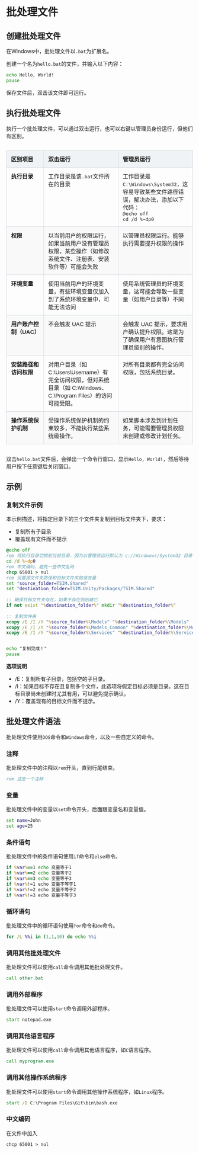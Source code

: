 <style>
.table-container {
    display: flex;
    justify-content: center;
    width: 100%;
}

.excel-table {
    width: 100%;
    border-collapse: collapse;
    font-family: Arial, sans-serif;
    font-size: 15px; /* 设置字体大小 */
    table-layout: fixed; /* 固定表格布局 */
}

.excel-table th, .excel-table td {
    border: 1px solid #d0d7de;
    padding: 12px;
    text-align: left;
    vertical-align: top; 
}

.excel-table th {
    background-color: #f0f3f5;
    font-weight: bold;
}

.excel-table tr:nth-child(even) {
    background-color: #f9f9f9;
}

/* .excel-table tr:hover {
    background-color: #e9e9e9;
} */

.excel-table th:nth-child(1), .excel-table td:nth-child(1) {
    width: 20%;
    font-weight: bold;
}

.excel-table th:nth-child(2), .excel-table td:nth-child(2) {
    width: 40%;
}
.excel-table th:nth-child(3), .excel-table td:nth-child(3) {
    width: 40%;
}

</style>


# 批处理文件

## 创建批处理文件

在Windows中，批处理文件以`.bat`为扩展名。

创建一个名为`hello.bat`的文件，并输入以下内容：

```bat
echo Hello, World!
pause
```

保存文件后，双击该文件即可运行。

## 执行批处理文件

执行一个批处理文件，可以通过双击运行，也可以右键以管理员身份运行，但他们有区别。


<div class="table-container">
    <table class="excel-table">
        <thead>
            <tr>
                <th>区别项目</th>
                <th>双击运行</th>
                <th>管理员运行</th>
            </tr>
        </thead>
        <tbody>
            <tr>
                <td>执行目录</td>
                <td>工作目录是该<code>.bat</code>文件所在的目录</td>
                <td>工作目录是 <code>C:\Windows\System32</code>，这容易导致某些文件路径错误，解决办法，添加以下代码：<br>
                    <code>@echo off<br>cd /d %~dp0 </code>
                </td>
            </tr>
              <tr>
                <td>权限</td>
                <td>以当前用户的权限运行，如果当前用户没有管理员权限，某些操作（如修改系统文件、注册表、安装软件等）可能会失败</td>
                <td>以管理员权限运行。能够执行需要提升权限的操作</td>
            </tr>
             <tr>
                <td>环境变量</td>
                <td>使用当前用户的环境变量，有些环境变量仅加入到了系统环境变量中，可能无法访问</td>
                <td>使用系统管理员的环境变量，这可能会导致一些变量（如用户目录等）不同</td>
            </tr>
            <tr>
                <td>用户账户控制（UAC）</td>
                <td>不会触发 UAC 提示</td>
                <td>会触发 UAC 提示，要求用户确认提升权限。这是为了确保用户有意图执行管理员级别的操作。</td>
            </tr>
             <tr>
                <td>安装路径和访问权限</td>
                <td>对用户目录（如 C:\Users\Username）有完全访问权限，但对系统目录（如 C:\Windows、C:\Program Files）的访问可能受限。</td>
                <td>对所有目录都有完全访问权限，包括系统目录。</td>
            </tr>
             <tr>
                <td>操作系统保护机制</td>
                <td>受操作系统保护机制的约束较多，不能执行某些系统级操作。</td>
                <td>如果脚本涉及到计划任务，可能需要管理员权限来创建或修改计划任务。</td>
            </tr>
        </tbody>
    </table>
</div>



双击`hello.bat`文件后，会弹出一个命令行窗口，显示`Hello, World!`，然后等待用户按下任意键后关闭窗口。


## 示例

### 复制文件示例

本示例描述，将指定目录下的三个文件夹复制到目标文件夹下，要求：

- 复制所有子目录
- 覆盖现有文件而不提示

```bat
@echo off
rem 将执行目录切换到当前目录，因为以管理员运行默认为 c://Windwows/System32 目录
cd /d %~dp0
rem 中文编码，避免一些中文乱码
chcp 65001 > nul
rem 设置源文件夹路径和目标文件夹路径变量
set "source_folder=TSIM.Shared"  
set "destination_folder=TSIM.Unity/Packages/TSIM.Shared"  
  
:: 确保目标文件夹存在，如果不存在则创建它  
if not exist "%destination_folder%" mkdir "%destination_folder%"  
  
:: 复制文件夹  
xcopy /E /I /Y "%source_folder%\Models" "%destination_folder%\Models"  
xcopy /E /I /Y "%source_folder%\Models_Common" "%destination_folder%\Models_Common"  
xcopy /E /I /Y "%source_folder%\Services" "%destination_folder%\Services" 


echo "复制完成！"
pause
```

**选项说明**
- /E：复制所有子目录，包括空的子目录。
- /I：如果目标不存在且复制多个文件，此选项将假定目标必须是目录。这在目标目录尚未创建时尤其有用，可以避免提示确认。
- /Y：覆盖现有的目标文件而不提示。

## 批处理文件语法

批处理文件使用`DOS`命令和`Windows`命令，以及一些自定义的命令。

### 注释

批处理文件中的注释以`rem`开头，直到行尾结束。

```bat
rem 这是一个注释
```
    
### 变量

批处理文件中的变量以`set`命令开头，后面跟变量名和变量值。

```bat
set name=John
set age=25
```

### 条件语句

批处理文件中的条件语句使用`if`命令和`else`命令。

```bat
if %var%==1 echo 变量等于1
if %var%==2 echo 变量等于2
if %var%==3 echo 变量等于3
if %var%!=1 echo 变量不等于1
if %var%!=2 echo 变量不等于2
if %var%!=3 echo 变量不等于3
```

### 循环语句

批处理文件中的循环语句使用`for`命令和`do`命令。

```bat
for /L %%i in (1,1,10) do echo %%i
```
    
### 调用其他批处理文件

批处理文件可以使用`call`命令调用其他批处理文件。

```bat
call other.bat
```

### 调用外部程序

批处理文件可以使用`start`命令调用外部程序。

```bat
start notepad.exe
```

### 调用其他语言程序

批处理文件可以使用`call`命令调用其他语言程序，如`C`语言程序。

```bat
call myprogram.exe
```
    
### 调用其他操作系统程序

批处理文件可以使用`start`命令调用其他操作系统程序，如`Linux`程序。

```bat
start /D C:\Program Files\Git\bin\bash.exe
```


### 中文编码

在文件中加入

``` batch
chcp 65001 > nul
```